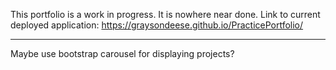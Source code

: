 This portfolio is a work in progress. It is nowhere near done.
Link to current deployed application: https://graysondeese.github.io/PracticePortfolio/
****
Maybe use bootstrap carousel for displaying projects?
